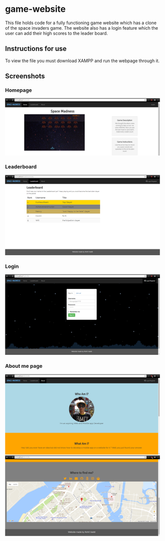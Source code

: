 # game-website

This file holds code for a fully functioning game website which has a clone of the space invaders game. The website also has a login feature which the user can add their high scores to the leader board.

## Instructions for use

To view the file you must download XAMPP and run the webpage through it.

## Screenshots

### Homepage
![alt text](https://github.com/thatVaddiguy/game-website/blob/master/screenshots/4.png "Logo Title Text 1")
### Leaderboard
![alt text](https://github.com/thatVaddiguy/game-website/blob/master/screenshots/2.png "Logo Title Text 1")
### Login
![alt text](https://github.com/thatVaddiguy/game-website/blob/master/screenshots/3.png "Logo Title Text 1")
### About me page
![alt text](https://github.com/thatVaddiguy/game-website/blob/master/screenshots/5.png "Logo Title Text 1")
![alt text](https://github.com/thatVaddiguy/game-website/blob/master/screenshots/6.png "Logo Title Text 1")


